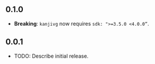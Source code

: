 ## 0.1.0

- **Breaking**: `kanjivg` now requires `sdk: ">=3.5.0 <4.0.0”`.

## 0.0.1

- TODO: Describe initial release.
